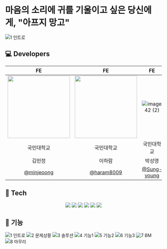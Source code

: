 # 마음의 소리에 귀를 기울이고 싶은 당신에게, "아프지 망고"

![1 인트로](https://github.com/user-attachments/assets/e6b374e9-a363-4e2a-bd11-4da386a008c6)

## 💻 Developers

|                                                                           FE                                                                           |                                  FE                                  |                                                FE                                                |
| :----------------------------------------------------------------------------------------------------------------------------------------------------: | :------------------------------------------------------------------: | :----------------------------------------------------------------------------------------------: |
| <img style="width: 200px;" src="https://github.com/goormthon-Univ/2024_BEOTKKOTTHON_TEAM_4_FE/assets/88662427/a8b3a2b9-0761-4da8-8a79-679c12d34b67" /> | <img style="width: 200px;" src="https://github.com/haram8009.png" /> | ![image 42 (2)](https://github.com/user-attachments/assets/167a3fe4-ab64-49f5-bab2-c6f6b2dbef3f) |
|                                                                       국민대학교                                                                       |                              국민대학교                              |                                            국민대학교                                            |
|                                                                         김민정                                                                         |                                이하람                                |                                              박성영                                              |
|                                                       [@minjeoong](https://github.com/minjeoong)                                                       |              [@haram8009](https://github.com/haram8009)              |                           [@Sung-young](https://github.com/Sung-young)                           |

## 📲 Tech
<div align=center>
<img src="https://img.shields.io/badge/react-61DAFB?style=for-the-badge&logo=React&logoColor=white">
  <img src="https://img.shields.io/badge/react query-FF4154?style=for-the-badge&logo=ReactQuery&logoColor=white">        <img src="https://img.shields.io/badge/emotion-DB7093?style=for-the-badge&logo=emotion&logoColor=white">
    <img src="https://img.shields.io/badge/zustand-82612C.svg?style=for-the-badge&logo=zustand&logoColor=white">
  <img src="https://img.shields.io/badge/javascript-F7DF1E?style=for-the-badge&logo=javascript&logoColor=black">
  <img src="https://img.shields.io/badge/MUI-007FFF?style=for-the-badge&logo=mui&logoColor=white">

</div>

## 📲 기능

![1 인트로](https://github.com/user-attachments/assets/e6b374e9-a363-4e2a-bd11-4da386a008c6)
![2 문제상황](https://github.com/user-attachments/assets/ef75e78c-d5e8-49e3-8724-d13eeb1a41e8)
![3 솔루션](https://github.com/user-attachments/assets/95c615f7-2e4d-4e8d-88e4-9463eae571d1)
![4 기능1](https://github.com/user-attachments/assets/ad9d2a00-3cbe-4f53-8380-5f98682e427c)
![5 기능2](https://github.com/user-attachments/assets/6d75c8c6-15e2-4e9f-9370-815f30649f7d)
![6 기능3](https://github.com/user-attachments/assets/8d6a65c2-1cf2-42be-ba9a-094282efa762)
![7 BM](https://github.com/user-attachments/assets/4925d6e1-9713-4334-a7c6-cfde0a640045)
![8 마무리](https://github.com/user-attachments/assets/940a2e69-1bcc-44e7-b5f1-16e080549dac)
